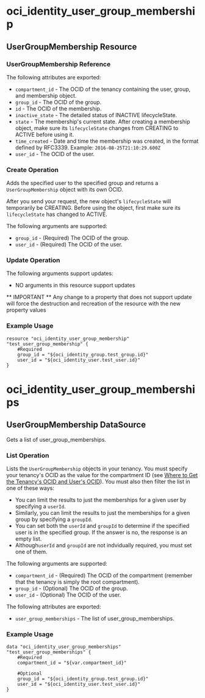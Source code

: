 # oci_identity_user_group_membership

## UserGroupMembership Resource

### UserGroupMembership Reference

The following attributes are exported:

* `compartment_id` - The OCID of the tenancy containing the user, group, and membership object.
* `group_id` - The OCID of the group.
* `id` - The OCID of the membership.
* `inactive_state` - The detailed status of INACTIVE lifecycleState.
* `state` - The membership's current state.  After creating a membership object, make sure its `lifecycleState` changes from CREATING to ACTIVE before using it. 
* `time_created` - Date and time the membership was created, in the format defined by RFC3339.  Example: `2016-08-25T21:10:29.600Z` 
* `user_id` - The OCID of the user.



### Create Operation
Adds the specified user to the specified group and returns a `UserGroupMembership` object with its own OCID.

After you send your request, the new object's `lifecycleState` will temporarily be CREATING. Before using the
object, first make sure its `lifecycleState` has changed to ACTIVE.


The following arguments are supported:

* `group_id` - (Required) The OCID of the group.
* `user_id` - (Required) The OCID of the user.


### Update Operation


The following arguments support updates:
* NO arguments in this resource support updates

** IMPORTANT **
Any change to a property that does not support update will force the destruction and recreation of the resource with the new property values

### Example Usage

```hcl
resource "oci_identity_user_group_membership" "test_user_group_membership" {
	#Required
	group_id = "${oci_identity_group.test_group.id}"
	user_id = "${oci_identity_user.test_user.id}"
}
```

# oci_identity_user_group_memberships

## UserGroupMembership DataSource

Gets a list of user_group_memberships.

### List Operation
Lists the `UserGroupMembership` objects in your tenancy. You must specify your tenancy's OCID
as the value for the compartment ID
(see [Where to Get the Tenancy's OCID and User's OCID](https://docs.us-phoenix-1.oraclecloud.com/Content/API/Concepts/apisigningkey.htm#five)).
You must also then filter the list in one of these ways:

- You can limit the results to just the memberships for a given user by specifying a `userId`.
- Similarly, you can limit the results to just the memberships for a given group by specifying a `groupId`.
- You can set both the `userId` and `groupId` to determine if the specified user is in the specified group.
If the answer is no, the response is an empty list.
- Although`userId` and `groupId` are not indvidually required, you must set one of them.

The following arguments are supported:

* `compartment_id` - (Required) The OCID of the compartment (remember that the tenancy is simply the root compartment). 
* `group_id` - (Optional) The OCID of the group.
* `user_id` - (Optional) The OCID of the user.


The following attributes are exported:

* `user_group_memberships` - The list of user_group_memberships.

### Example Usage

```hcl
data "oci_identity_user_group_memberships" "test_user_group_memberships" {
	#Required
	compartment_id = "${var.compartment_id}"

	#Optional
	group_id = "${oci_identity_group.test_group.id}"
	user_id = "${oci_identity_user.test_user.id}"
}
```